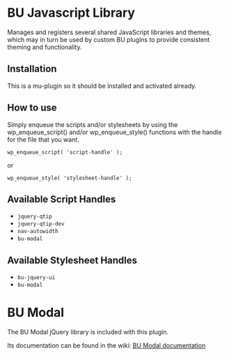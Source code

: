 # BU Javascript Library #

Manages and registers several shared JavaScript libraries and themes, which may in turn be used by custom BU plugins to provide consistent theming and functionality.

## Installation ##

This is a mu-plugin so it should be installed and activated already.

## How to use ##

Simply enqueue the scripts and/or stylesheets by using the wp_enqueue_script() and/or wp_enqueue_style() functions with the handle for the file that you want.

```
wp_enqueue_script( 'script-handle' );
```
or
```
wp_enqueue_style( 'stylesheet-handle' );
```

## Available Script Handles ##

- `jquery-qtip`
- `jquery-qtip-dev`
- `nav-autowidth`
- `bu-modal`

## Available Stylesheet Handles ##

- `bu-jquery-ui`
- `bu-modal`

# BU Modal #
The BU Modal jQuery library is included with this plugin.

Its documentation can be found in the wiki: [BU Modal documentation](https://github.com/bu-ist/bu-js-lib/wiki/BU-Modal)
